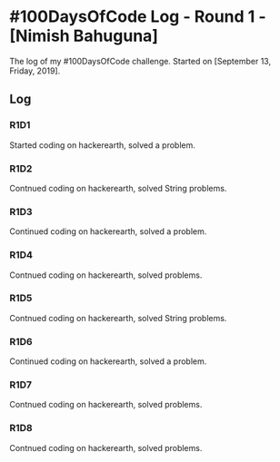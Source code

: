 # #100DaysOfCode Log - Round 1 - [Nimish Bahuguna]

The log of my #100DaysOfCode challenge. Started on [September 13, Friday, 2019].

## Log

### R1D1 
Started coding on hackerearth, solved a problem.

### R1D2 
Contnued coding on hackerearth, solved String problems.

### R1D3 
Continued coding on hackerearth, solved a problem.

### R1D4
Contnued coding on hackerearth, solved  problems.

### R1D5 
Contnued coding on hackerearth, solved String problems.

### R1D6 
Continued coding on hackerearth, solved a problem.

### R1D7
Contnued coding on hackerearth, solved  problems.

### R1D8
Contnued coding on hackerearth, solved  problems.
